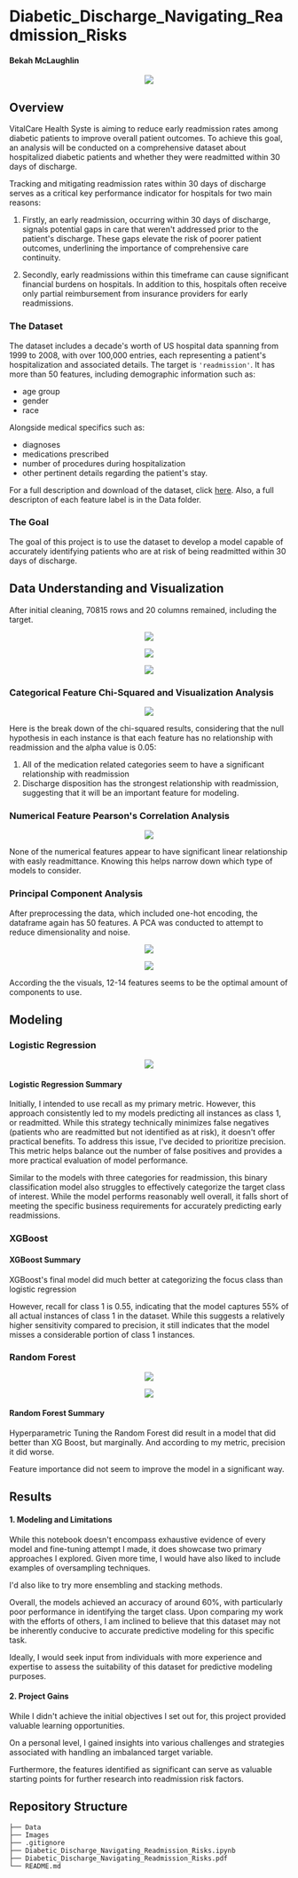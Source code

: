 # Diabetic_Discharge_Navigating_Readmission_Risks

#### Bekah McLaughlin

<p align="center">
  <img src = ./Images/pexels-mart-production-7089401.jpg>
</p> 

## Overview

VitalCare Health Syste is aiming to reduce early readmission rates among diabetic patients to improve overall patient outcomes. To achieve this goal, an analysis will be conducted on a comprehensive dataset about hospitalized diabetic patients and whether they were readmitted within 30 days of discharge.

Tracking and mitigating readmission rates within 30 days of discharge serves as a critical key performance indicator for hospitals for two main reasons:

1. Firstly, an early readmission, occurring within 30 days of discharge, signals potential gaps in care that weren't addressed prior to the patient's discharge. These gaps elevate the risk of poorer patient outcomes, underlining the importance of comprehensive care continuity.

2. Secondly, early readmissions within this timeframe can cause significant financial burdens on hospitals. In addition to this, hospitals often receive only partial reimbursement from insurance providers for early readmissions.

### **The Dataset**

The dataset includes a decade's worth of US hospital data spanning from 1999 to 2008, with over 100,000 entries, each representing a patient's hospitalization and associated details. The target is `'readmission'`. It has more than 50 features, including demographic information such as:
- age group
- gender
- race

Alongside medical specifics such as:
- diagnoses
- medications prescribed
- number of procedures during hospitalization
- other pertinent details regarding the patient's stay.

For a full description and download of the dataset, click <a href = "https://archive.ics.uci.edu/dataset/296/diabetes+130-us+hospitals+for+years+1999-2008">here</a>. Also, a full descripton of each feature label is in the Data folder.

### **The Goal**

The goal of this project is to use the dataset to develop a model capable of accurately identifying patients who are at risk of being readmitted within 30 days of discharge.

## Data Understanding and Visualization

After initial cleaning, 70815 rows and 20 columns remained, including the target.

<p align="center">
  <img src = ./Images/cateda1.png>
</p> 

<p align="center">
  <img src = ./Images/cateda2.png>
</p> 

<p align="center">
  <img src = ./Images/cateda3.png>
</p> 

### **Categorical Feature Chi-Squared and Visualization Analysis**

<p align="center">
  <img src = ./Images/EDA2>
</p> 
Here is the break down of the chi-squared results, considering that the null hypothesis in each instance is that each feature has no relationship with readmission and the alpha value is 0.05:

1. All of the medication related categories seem to have a significant relationship with readmission
2. Discharge disposition has the strongest relationship with readmission, suggesting that it will be an important feature for modeling.
### **Numerical Feature Pearson's Correlation Analysis**

<p align="center">
  <img src = ./Images/EDA>
</p> 

None of the numerical features appear to have significant linear relationship with easly readmittance. Knowing this helps narrow down which type of models to consider.

### **Principal Component Analysis**

After preprocessing the data, which included one-hot encoding, the  dataframe again has 50 features. A PCA was conducted to attempt to reduce dimensionality and noise.

<p align="center">
  <img src = ./Images/PCA1.png>
</p> 

<p align="center">
  <img src = ./Images/PCA2.png>
</p> 

According the the visuals, 12-14 features seems to be the optimal amount of components to use.

## Modeling

### **Logistic Regression**

<p align="center">
  <img src = ./Images/logisticCM.png>
</p> 

#### **Logistic Regression Summary**

Initially, I intended to use recall as my primary metric. However, this approach consistently led to my models predicting all instances as class 1, or readmitted. While this strategy technically minimizes false negatives (patients who are readmitted but not identified as at risk), it doesn't offer practical benefits. To address this issue, I've decided to prioritize precision. This metric helps balance out the number of false positives and provides a more practical evaluation of model performance.

Similar to the models with three categories for readmission, this binary classification model also struggles to effectively categorize the target class of interest. While the model performs reasonably well overall, it falls short of meeting the specific business requirements for accurately predicting early readmissions.

### **XGBoost**

#### **XGBoost Summary**
XGBoost's final model did much better at categorizing the focus class than logistic regression

However, recall for class 1 is 0.55, indicating that the model captures 55% of all actual instances of class 1 in the dataset. While this suggests a relatively higher sensitivity compared to precision, it still indicates that the model misses a considerable portion of class 1 instances.

### **Random Forest**

<p align="center">
  <img src = ./Images/RandomForest1.png>
</p> 

<p align="center">
  <img src = ./Images/RandomForest2.png>
</p> 

#### **Random Forest Summary**

Hyperparametric Tuning the Random Forest did result in a model that did better than XG Boost, but marginally. And according to my metric, precision it did worse.

Feature importance did not seem to improve the model in a significant way.

## Results
#### 1. Modeling and Limitations
While this notebook doesn't encompass exhaustive evidence of every model and fine-tuning attempt I made, it does showcase two primary approaches I explored. Given more time, I would have also liked to include examples of oversampling techniques.

I'd also like to try more ensembling and stacking methods.

Overall, the models achieved an accuracy of around 60%, with particularly poor performance in identifying the target class. Upon comparing my work with the efforts of others, I am inclined to believe that this dataset may not be inherently conducive to accurate predictive modeling for this specific task.

Ideally, I would seek input from individuals with more experience and expertise to assess the suitability of this dataset for predictive modeling purposes.

#### 2. Project Gains

While I didn't achieve the initial objectives I set out for, this project provided valuable learning opportunities.

On a personal level, I gained insights into various challenges and strategies associated with handling an imbalanced target variable.

Furthermore, the features identified as significant can serve as valuable starting points for further research into readmission risk factors.

## Repository Structure

```
├── Data
├── Images
├── .gitignore
├── Diabetic_Discharge_Navigating_Readmission_Risks.ipynb
├── Diabetic_Discharge_Navigating_Readmission_Risks.pdf
└── README.md
```



